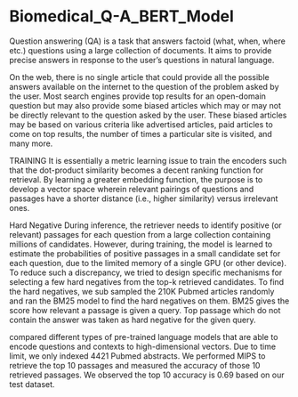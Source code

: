 # Biomedical_Q-A_BERT_Model

Question answering (QA) is a task that answers factoid
(what, when, where etc.) questions using a large collection
of documents. It aims to provide precise answers in response
to the user’s questions in natural language.

On the web, there is no single article that could provide all
the possible answers available on the internet to the question
of the problem asked by the user. Most search engines provide
top results for an open-domain question but may also provide
some biased articles which may or may not be directly relevant
to the question asked by the user. These biased articles may be
based on various criteria like advertised articles, paid articles
to come on top results, the number of times a particular site
is visited, and many more.


TRAINING
It is essentially a metric learning issue to train the encoders
such that the dot-product similarity becomes a decent ranking
function for retrieval. By learning a greater embedding function,
the purpose is to develop a vector space wherein relevant
pairings of questions and passages have a shorter distance (i.e.,
higher similarity) versus irrelevant ones.

Hard Negative
During inference, the retriever needs to identify positive (or
relevant) passages for each question from a large collection
containing millions of candidates. However, during training,
the model is learned to estimate the probabilities of positive
passages in a small candidate set for each question, due to the
limited memory of a single GPU (or other device). To reduce
such a discrepancy, we tried to design specific mechanisms
for selecting a few hard negatives from the top-k retrieved
candidates. To find the hard negatives, we sub sampled the
210K Pubmed articles randomly and ran the BM25 model to
find the hard negatives on them. BM25 gives the score how
relevant a passage is given a query. Top passage which do not
contain the answer was taken as hard negative for the given
query. 

compared different types of pre-trained language models that are able to encode questions and
contexts to high-dimensional vectors. Due to time limit, we
only indexed 4421 Pubmed abstracts. We performed MIPS to
retrieve the top 10 passages and measured the accuracy of
those 10 retrieved passages. We observed the top 10 accuracy
is 0.69 based on our test dataset.
